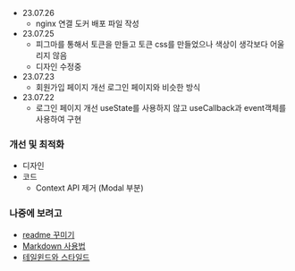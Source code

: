 - 23.07.26
    - nginx 연결 도커 배포 파일 작성 
- 23.07.25
    - 피그마를 통해서 토큰을 만들고 토큰 css를 만들었으나 색상이 생각보다 어울리지 않음
    - 디자인 수정중
- 23.07.23
    - 회원가입 페이지 개선 로그인 페이지와 비슷한 방식 
- 23.07.22
    - 로그인 페이지 개선 useState를 사용하지 않고 useCallback과 event객체를 사용하여 구현    
 
### 개선 및 최적화
- 디자인
- 코드
    - Context API 제거 (Modal 부분)

### 나중에 보려고
- [readme 꾸미기](https://mfyz.com/github-page-is-the-most-important-place-as-a-developer-and-here-is-why-it-is-so-important/) 
- [Markdown 사용법](https://heropy.blog/2017/09/30/markdown/)
- [테일윈드와 스타일드](https://xpromx.me/blog/tailwinds-vs-styled-components)